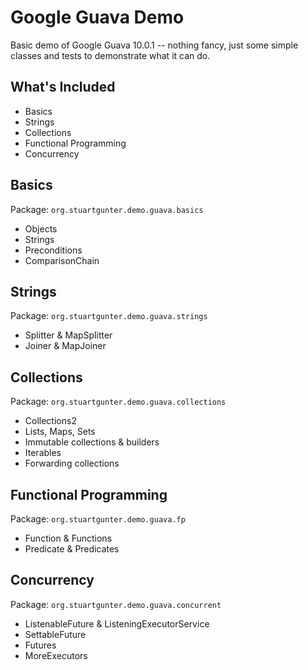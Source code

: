 Google Guava Demo
=================

Basic demo of Google Guava 10.0.1 -- nothing fancy, just some simple classes and tests to demonstrate
what it can do.

What's Included
---------------

* Basics
* Strings
* Collections
* Functional Programming
* Concurrency

Basics
------

Package: `org.stuartgunter.demo.guava.basics`

* Objects
* Strings
* Preconditions
* ComparisonChain

Strings
-------

Package: `org.stuartgunter.demo.guava.strings`

* Splitter & MapSplitter
* Joiner & MapJoiner

Collections
-----------

Package: `org.stuartgunter.demo.guava.collections`

* Collections2
* Lists, Maps, Sets
* Immutable collections & builders
* Iterables
* Forwarding collections

Functional Programming
----------------------

Package: `org.stuartgunter.demo.guava.fp`

* Function & Functions
* Predicate & Predicates

Concurrency
-----------

Package: `org.stuartgunter.demo.guava.concurrent`

* ListenableFuture & ListeningExecutorService
* SettableFuture
* Futures
* MoreExecutors
